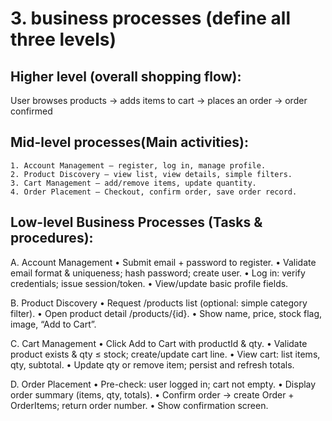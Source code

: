 # 3. business processes (define all three levels)
## Higher level (overall shopping flow):
User browses products → adds items to cart → places an order → order confirmed

## Mid-level processes(Main activities):
	1. Account Management – register, log in, manage profile.
	2. Product Discovery – view list, view details, simple filters.
	3. Cart Management – add/remove items, update quantity.
	4. Order Placement – Checkout, confirm order, save order record.

## Low-level Business Processes (Tasks & procedures):
  A. Account Management
	  •	Submit email + password to register.
	  •	Validate email format & uniqueness; hash password; create user.
	  •	Log in: verify credentials; issue session/token.
	  •	View/update basic profile fields.

  B. Product Discovery
	  •	Request /products list (optional: simple category filter).
	  •	Open product detail /products/{id}.
	  •	Show name, price, stock flag, image, “Add to Cart”.

  C. Cart Management
	  •	Click Add to Cart with productId & qty.
	  •	Validate product exists & qty ≤ stock; create/update cart line.
	  •	View cart: list items, qty, subtotal.
	  •	Update qty or remove item; persist and refresh totals.

  D. Order Placement
	  •	Pre-check: user logged in; cart not empty.
	  •	Display order summary (items, qty, totals).
	  •	Confirm order → create Order + OrderItems; return order number.
  	•	Show confirmation screen.
